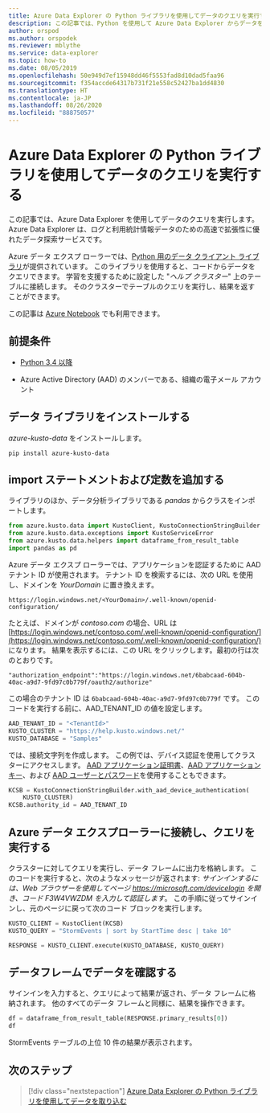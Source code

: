 ```yaml
---
title: Azure Data Explorer の Python ライブラリを使用してデータのクエリを実行する
description: この記事では、Python を使用して Azure Data Explorer からデータをクエリする方法について説明します。
author: orspod
ms.author: orspodek
ms.reviewer: mblythe
ms.service: data-explorer
ms.topic: how-to
ms.date: 08/05/2019
ms.openlocfilehash: 50e949d7ef15948dd46f5553fad8d10dad5faa96
ms.sourcegitcommit: f354accde64317b731f21e558c52427ba1dd4830
ms.translationtype: HT
ms.contentlocale: ja-JP
ms.lasthandoff: 08/26/2020
ms.locfileid: "88875057"
---
```

# <a name="query-data-using-the-azure-data-explorer-python-library"></a>Azure Data Explorer の Python ライブラリを使用してデータのクエリを実行する

この記事では、Azure Data Explorer を使用してデータのクエリを実行します。 Azure Data Explorer は、ログと利用統計情報データのための高速で拡張性に優れたデータ探索サービスです。

Azure データ エクスプ ローラーでは、[Python 用のデータ クライアント ライブラリ](https://github.com/Azure/azure-kusto-python/tree/master/azure-kusto-data)が提供されています。 このライブラリを使用すると、コードからデータをクエリできます。 学習を支援するために設定した "*ヘルプ クラスター*" 上のテーブルに接続します。 そのクラスターでテーブルのクエリを実行し、結果を返すことができます。

この記事は [Azure Notebook](https://notebooks.azure.com/ManojRaheja/libraries/KustoPythonSamples/html/QueryKusto.ipynb) でも利用できます。

## <a name="prerequisites"></a>前提条件

* [Python 3.4 以降](https://www.python.org/downloads/)

* Azure Active Directory (AAD) のメンバーである、組織の電子メール アカウント

## <a name="install-the-data-library"></a>データ ライブラリをインストールする

*azure-kusto-data* をインストールします。

```
pip install azure-kusto-data
```

## <a name="add-import-statements-and-constants"></a>import ステートメントおよび定数を追加する

ライブラリのほか、データ分析ライブラリである *pandas* からクラスをインポートします。

```python
from azure.kusto.data import KustoClient, KustoConnectionStringBuilder
from azure.kusto.data.exceptions import KustoServiceError
from azure.kusto.data.helpers import dataframe_from_result_table
import pandas as pd
```

Azure データ エクスプ ローラーでは、アプリケーションを認証するために AAD テナント ID が使用されます。 テナント ID を検索するには、次の URL を使用し、ドメインを *YourDomain* に置き換えます。

```
https://login.windows.net/<YourDomain>/.well-known/openid-configuration/
```

たとえば、ドメインが *contoso.com* の場合、URL は [https://login.windows.net/contoso.com/.well-known/openid-configuration/](https://login.windows.net/contoso.com/.well-known/openid-configuration/) になります。 結果を表示するには、この URL をクリックします。最初の行は次のとおりです。

```
"authorization_endpoint":"https://login.windows.net/6babcaad-604b-40ac-a9d7-9fd97c0b779f/oauth2/authorize"
```

この場合のテナント ID は `6babcaad-604b-40ac-a9d7-9fd97c0b779f` です。 このコードを実行する前に、AAD_TENANT_ID の値を設定します。

```python
AAD_TENANT_ID = "<TenantId>"
KUSTO_CLUSTER = "https://help.kusto.windows.net/"
KUSTO_DATABASE = "Samples"
```

では、接続文字列を作成します。 この例では、デバイス認証を使用してクラスターにアクセスします。 [AAD アプリケーション証明書](https://github.com/Azure/azure-kusto-python/blob/master/azure-kusto-data/tests/sample.py#L24)、[AAD アプリケーション キー](https://github.com/Azure/azure-kusto-python/blob/master/azure-kusto-data/tests/sample.py#L20)、および [AAD ユーザーとパスワード](https://github.com/Azure/azure-kusto-python/blob/master/azure-kusto-data/tests/sample.py#L34)を使用することもできます。

```python
KCSB = KustoConnectionStringBuilder.with_aad_device_authentication(
    KUSTO_CLUSTER)
KCSB.authority_id = AAD_TENANT_ID
```

## <a name="connect-to-azure-data-explorer-and-execute-a-query"></a>Azure データ エクスプローラーに接続し、クエリを実行する

クラスターに対してクエリを実行し、データ フレームに出力を格納します。 このコードを実行すると、次のようなメッセージが返されます: *サインインするには、Web ブラウザーを使用してページ https://microsoft.com/devicelogin を開き、コード F3W4VWZDM を入力して認証します*。 この手順に従ってサインインし、元のページに戻って次のコード ブロックを実行します。

```python
KUSTO_CLIENT = KustoClient(KCSB)
KUSTO_QUERY = "StormEvents | sort by StartTime desc | take 10"

RESPONSE = KUSTO_CLIENT.execute(KUSTO_DATABASE, KUSTO_QUERY)
```

## <a name="explore-data-in-dataframe"></a>データフレームでデータを確認する

サインインを入力すると、クエリによって結果が返され、データ フレームに格納されます。 他のすべてのデータ フレームと同様に、結果を操作できます。

```python
df = dataframe_from_result_table(RESPONSE.primary_results[0])
df
```

StormEvents テーブルの上位 10 件の結果が表示されます。

## <a name="next-steps"></a>次のステップ

> [!div class="nextstepaction"]
> [Azure Data Explorer の Python ライブラリを使用してデータを取り込む](python-ingest-data.md)
